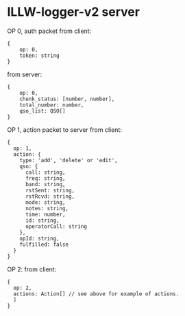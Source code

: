 # ILLW-logger-v2 server

OP 0, auth packet
from client:
```
{
    op: 0,
    token: string
}
```
from server:
```
{
    op: 0,
    chunk_status: [number, number],
    total_number: number,
    qso_list: QSO[]
}
```

OP 1, action packet to server
from client:
```
{
  op: 1,
  action: {
    type: 'add', 'delete' or 'edit',
    qso: {
      call: string,
      freq: string,
      band: string,
      rstSent: string,
      rstRcvd: string,
      mode: string,
      notes: string,
      time: number,
      id: string,
      operatorCall: string
    },
    opId: string,
    fulfilled: false
  }
}
```

OP 2:
from client:
```
{
  op: 2,
  actions: Action[] // see above for example of actions.
  ]
}
```